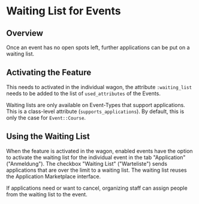 # Waiting List for Events

## Overview

Once an event has no open spots left, further applications can be put on a
waiting list.

## Activating the Feature

This needs to activated in the individual wagon, the attribute `:waiting_list`
needs to be added to the list of `used_attributes` of the Events.

Waiting lists are only available on Event-Types that support applications. This
is a class-level attribute (`supports_applications`). By default, this is only
the case for `Event::Course`.

## Using the Waiting List

When the feature is activated in the wagon, enabled events have the option to
activate the waiting list for the individual event in the tab "Application"
("Anmeldung"). The checkbox "Waiting List" ("Warteliste") sends applications
that are over the limit to a waiting list. The waiting list reuses the
Application Marketplace interface.

If applications need or want to cancel, organizing staff can assign people from
the waiting list to the event.
